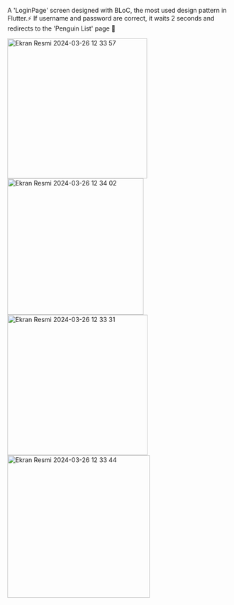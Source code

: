A 'LoginPage' screen designed with BLoC, the most used design pattern in Flutter.⚡️
If username and password are correct, it waits 2 seconds and redirects to the 'Penguin List' page 🔑

<img width="315" alt="Ekran Resmi 2024-03-26 12 33 57" src="https://github.com/omerfi66/LoginPage-BloC/assets/120007024/263480bf-e37d-44af-a4b9-d266b7642441">
<img width="307" alt="Ekran Resmi 2024-03-26 12 34 02" src="https://github.com/omerfi66/LoginPage-BloC/assets/120007024/87c736de-e9a7-44a7-84a8-a6e5f2b34c7a">
<img width="316" alt="Ekran Resmi 2024-03-26 12 33 31" src="https://github.com/omerfi66/LoginPage-BloC/assets/120007024/7ea1e737-116e-4bb3-b40c-e6fc2ff4d9e2">
<img width="321" alt="Ekran Resmi 2024-03-26 12 33 44" src="https://github.com/omerfi66/LoginPage-BloC/assets/120007024/7df82fbb-66b9-4258-900a-b1a23209dc81">
